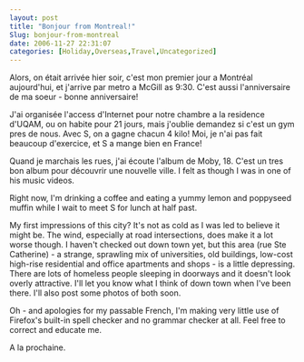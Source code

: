 ```yaml
---
layout: post
title: "Bonjour from Montreal!"
Slug: bonjour-from-montreal
date: 2006-11-27 22:31:07
categories: [Holiday,Overseas,Travel,Uncategorized]
---
```

Alors, on était arrivée hier soir, c'est mon premier jour a Montréal aujourd'hui, et j'arrive par metro a McGill as 9:30. C'est aussi l'anniversaire de ma soeur - bonne anniversaire!

J'ai organisée l'access d'Internet pour notre chambre a la residence d'UQAM, ou on habite pour 21 jours, mais j'oublie demandez si c'est un gym pres de nous. Avec S, on a gagne chacun 4 kilo! Moi, je n'ai pas fait beaucoup d'exercice, et S a mange bien en France!

Quand je marchais les rues, j'ai écoute l'album de Moby, 18. C'est un tres bon album pour découvrir une nouvelle ville. I felt as though I was in one of his music videos.

Right now, I'm drinking a coffee and eating a yummy lemon and poppyseed muffin while I wait to meet S for lunch at half past.

My first impressions of this city? It's not as cold as I was led to believe it might be. The wind, especially at road intersections, does make it a lot worse though. I haven't checked out down town yet, but this area (rue Ste Catherine) - a strange, sprawling mix of universities, old buildings, low-cost high-rise residential and office apartments and shops - is a little depressing. There are lots of homeless people sleeping in doorways and it doesn't look overly attractive. I'll let you know what I think of down town when I've been there. I'll also post some photos of both soon.

Oh - and apologies for my passable French, I'm making very little use of Firefox's built-in spell checker and no grammar checker at all. Feel free to correct and educate me.

A la prochaine.
